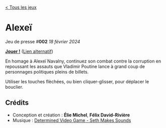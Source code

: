 [< Tous les jeux](https://eliemichel.github.io/JeuDePresse)

Alexeï
======

Jeu de presse #**002** *18 février 2024*

[**Jouer !**](https://www.exppad.com/games/JeuDePresse/Alexei/) ([Lien alternatif](https://eliemichel.github.io/JeuDePresse/Alexei))

En homage à Alexeï Navalny, continuez son combat contre la corruption en repoussant les assauts que Vladimir Poutine lance à grand coup de personnages politiques pleins de billets.

Utiliser les touches flèchées, ou bien cliquer-glisser, pour déplacer le bouclier.

Crédits
-------

 - Conception et création : **Élie Michel**, **Félix David-Rivière**
 - Musique : [Determined Video Game - Seth Makes Sounds](https://freesound.org/people/Seth_Makes_Sounds/)
